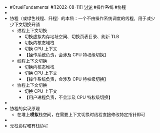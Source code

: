 - #CruelFundamental #[[2022-08-11]] [讨论](https://github.com/CYZH1307/CruelFundamental/tree/main/homework/202208/11) #操作系统 #协程
-
- 协程（或绿色线程、纤程）的本质：一个不由操作系统调度的线程，用于减少少下文切换开销
	- 进程上下文切换
		- 切换虚拟内存地址空间、切换页表目录、刷新 TLB
		- 切换内核态堆栈
		- 切换 CPU 上下文
		- 【操作系统负责，会涉及 CPU 特权级切换】
	- 线程上下文切换
		- 切换内核态堆栈
		- 切换 CPU 上下文
		- 【操作系统负责，会涉及 CPU 特权级切换】
	- 协程上下文切换
		- 切换 CPU 上下文
		- 【用户进程负责，不会涉及 CPU 特权级切换】
-
- 协程的实现原理
	- 在堆上**模拟**栈空间，在需要上下文切换时线程直接修改特定指针即可
-
- 无栈协程和有栈协程